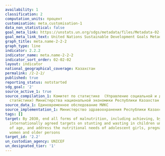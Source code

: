 ```yaml
---
availability: 1
classification: 2
computation_units: процент
customisation: meta.customisation-1
data_non_statistical: false
goal_meta_link: https://unstats.un.org/sdgs/metadata/files/Metadata-02-02-02a.pdf
goal_meta_link_text: United Nations Sustainable Development Goals Metadata (pdf 232kB)
graph_title: meta.name-2-2-2
graph_type: line
indicator: 2.2.2
indicator_name: meta.name-2-2-2
indicator_sort_order: 02-02-02
layout: indicator
national_geographical_coverage: Казахстан
permalink: /2-2-2/
published: true
reporting_status: notstarted
sdg_goal: '2'
source_active_1: true
source_compilation_1: Комитет по статистике  (Управление социальной и демографической
  статистики) Министерства национальной экономики Республики Казахстан
source_data_1: Единовременное обследование МИКС
source_implementation_1: Министерство здравоохранения Республики Казахстан
tags: []
target: By 2030, end all forms of malnutrition, including achieving, by 2025, the
  internationally agreed targets on stunting and wasting in children under 5 years
  of age, and address the nutritional needs of adolescent girls, pregnant and lactating
  women and older persons
target_id: '2.2'
un_custodian_agency: UNICEF
un_designated_tier: '1'
---
```

